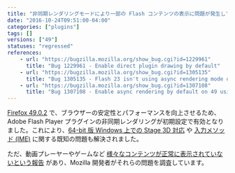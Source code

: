 ```yaml
---
title: "非同期レンダリングモードにより一部の Flash コンテンツの表示に問題が発生しています"
date: "2016-10-24T09:51:00-04:00"
categories: ["plugins"]
tags: []
versions: ["49"]
statuses: "regressed"
references:
    - url: "https://bugzilla.mozilla.org/show_bug.cgi?id=1229961"
      title: "Bug 1229961 - Enable direct plugin drawing by default"
    - url: "https://bugzilla.mozilla.org/show_bug.cgi?id=1305135"
      title: "Bug 1305135 - Flash 23 isn't using async rendering mode on release channels"
    - url: "https://bugzilla.mozilla.org/show_bug.cgi?id=1307108"
      title: "Bug 1307108 - Enable async rendering by default on 49 using a system addon"
---
```

[Firefox 49.0.2](https://www.mozilla.org/ja/firefox/49.0.2/releasenotes/) で、ブラウザーの安定性とパフォーマンスを向上させるため、Adobe Flash Player プラグインの非同期レンダリングが初期設定で有効となりました。これにより、[64-bit 版 Windows 上での Stage 3D 対応](https://www.fxsitecompat.com/ja/docs/2016/flash-is-forced-windowless-mode-on-firefox-for-64-bit-windows-affecting-stage-3d/) や [入力メソッド (IME)](https://bugzilla.mozilla.org/show_bug.cgi?id=1301486) に関する既知の問題も解決されました。

ただ、動画プレーヤーやゲームなど [様々なコンテンツが正常に表示されていないという報告](https://bugzilla.mozilla.org/showdependencytree.cgi?id=1229961&maxdepth=1&hide_resolved=0) があり、Mozilla 開発者がそれらの問題を調査しています。
